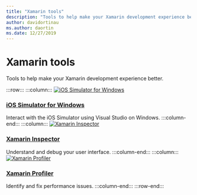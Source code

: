```yaml
---
title: "Xamarin tools"
description: "Tools to help make your Xamarin development experience better."
author: davidortinau
ms.author: daortin
ms.date: 12/27/2019
---
```


# Xamarin tools

Tools to help make your Xamarin development experience better.

:::row:::
    :::column:::
[![iOS Simulator for Windows](~/media/index/xamarin-tools-windows-simulator.svg?branch=master)](~/tools/ios-simulator/index.md)

### [iOS Simulator for Windows](~/tools/ios-simulator/index.md)

Interact with the iOS Simulator using Visual Studio on Windows.
    :::column-end:::
    :::column:::
[![Xamarin Inspector](~/media/index/xamarin-tools-inspector.svg?branch=master)](~/tools/inspector/index.md)

### [Xamarin Inspector](~/tools/inspector/index.md)

Understand and debug your user interface.
    :::column-end:::
    :::column:::
[![Xamarin Profiler](~/media/index/xamarin-tools-profiler.svg?branch=master)](~/tools/profiler/index.md)

### [Xamarin Profiler](~/tools/profiler/index.md)

Identify and fix performance issues.
    :::column-end:::
:::row-end:::
